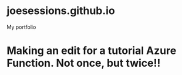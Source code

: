 # joesessions.github.io
My portfolio
# Making an edit for a tutorial Azure Function. Not once, but twice!!
